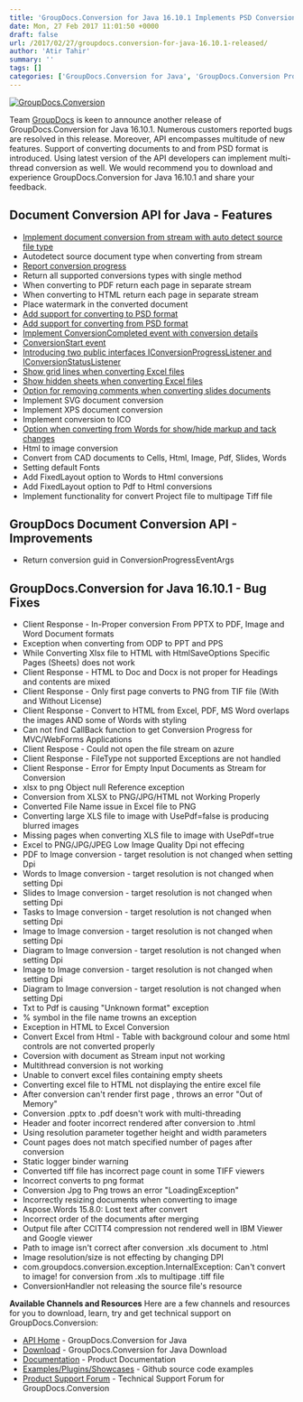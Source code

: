 ```yaml
---
title: 'GroupDocs.Conversion for Java 16.10.1 Implements PSD Conversion'
date: Mon, 27 Feb 2017 11:01:50 +0000
draft: false
url: /2017/02/27/groupdocs.conversion-for-java-16.10.1-released/
author: 'Atir Tahir'
summary: ''
tags: []
categories: ['GroupDocs.Conversion for Java', 'GroupDocs.Conversion Product Family']
---
```


[![GroupDocs.Conversion](https://blog.groupdocs.com/wp-content/uploads/sites/4/2016/09/conversion.png?itok=MpNabR9F)](#)

Team [GroupDocs](http://www.groupdocs.com/) is keen to announce another release of GroupDocs.Conversion for Java 16.10.1. Numerous customers reported bugs are resolved in this release. Moreover, API encompasses multitude of new features. Support of converting documents to and from PSD format is introduced. Using latest version of the API developers can implement multi-thread conversion as well. We would recommend you to download and experience GroupDocs.Conversion for Java 16.10.1 and share your feedback.

## Document Conversion API for Java - Features

*   [Implement document conversion from stream with auto detect source file type](https://docs.groupdocs.com/conversion/java/)
*   Autodetect source document type when converting from stream
*   [Report conversion progress](https://docs.groupdocs.com/conversion/java/)
*   Return all supported conversions types with single method
*   When converting to PDF return each page in separate stream
*   When converting to HTML return each page in separate stream
*   [](https://docs.groupdocs.com/conversion/java/)Place watermark in the converted document
*   [Add support for converting to PSD format](https://docs.groupdocs.com/conversion/java/)
*   [Add support for converting from PSD format](https://docs.groupdocs.com/conversion/java/)
*   [Implement ConversionCompleted event with conversion details](https://docs.groupdocs.com/conversion/java/)
*   [ConversionStart event](https://docs.groupdocs.com/conversion/java/)
*   [Introducing two public interfaces IConversionProgressListener and IConversionStatusListener](https://docs.groupdocs.com/conversion/java/)
*   [Show grid lines when converting Excel files](https://docs.groupdocs.com/conversion/java/)
*   [Show hidden sheets when converting Excel files](https://docs.groupdocs.com/conversion/java/)
*   [Option for removing comments when converting slides documents](https://docs.groupdocs.com/conversion/java/)
*   Implement SVG document conversion
*   Implement XPS document conversion
*   Implement conversion to ICO
*   [Option when converting from Words for show/hide markup and tack changes](https://docs.groupdocs.com/conversion/java/)
*   Html to image conversion
*   Convert from CAD documents to Cells, Html, Image, Pdf, Slides, Words
*   Setting default Fonts
*   Add FixedLayout option to Words to Html conversions
*   Add FixedLayout option to Pdf to Html conversions
*   Implement functionality for convert Project file to multipage Tiff file

## GroupDocs Document Conversion API - Improvements

*   Return conversion guid in ConversionProgressEventArgs

## GroupDocs.Conversion for Java 16.10.1 - Bug Fixes

*   Client Response - In-Proper conversion From PPTX to PDF, Image and Word Document formats
*   Exception when converting from ODP to PPT and PPS
*   While Converting Xlsx file to HTML with HtmlSaveOptions Specific Pages (Sheets) does not work
*   Client Response - HTML to Doc and Docx is not proper for Headings and contents are mixed
*   Client Response - Only first page converts to PNG from TIF file (With and Without License)
*   Client Response - Convert to HTML from Excel, PDF, MS Word overlaps the images AND some of Words with styling
*   Can not find CallBack function to get Conversion Progress for MVC/WebForms Applications
*   Client Respose - Could not open the file stream on azure
*   Client Response - FileType not supported Exceptions are not handled
*   Client Response - Error for Empty Input Documents as Stream for Conversion
*   xlsx to png Object null Reference exception
*   Conversion from XLSX to PNG/JPG/HTML not Working Properly
*   Converted File Name issue in Excel file to PNG
*   Converting large XLS file to image with UsePdf=false is producing blurred images
*   Missing pages when converting XLS file to image with UsePdf=true
*   Excel to PNG/JPG/JPEG Low Image Quality Dpi not effecing
*   PDF to Image conversion - target resolution is not changed when setting Dpi
*   Words to Image conversion - target resolution is not changed when setting Dpi
*   Slides to Image conversion - target resolution is not changed when setting Dpi
*   Tasks to Image conversion - target resolution is not changed when setting Dpi
*   Image to Image conversion - target resolution is not changed when setting Dpi
*   Diagram to Image conversion - target resolution is not changed when setting Dpi
*   Image to Image conversion - target resolution is not changed when setting Dpi
*   Diagram to Image conversion - target resolution is not changed when setting Dpi
*   Txt to Pdf is causing "Unknown format" exception
*   % symbol in the file name trowns an exception
*   Exception in HTML to Excel Conversion
*   Convert Excel from Html - Table with background colour and some html controls are not converted properly
*   Coversion with document as Stream input not working
*   Multithread conversion is not working
*   Unable to convert excel files containing empty sheets
*   Converting excel file to HTML not displaying the entire excel file
*   After conversion can't render first page , throws an error "Out of Memory"
*   Conversion .pptx to .pdf doesn't work with multi-threading
*   Header and footer incorrect rendered after conversion to .html
*   Using resolution parameter together height and width parameters
*   Count pages does not match specified number of pages after conversion
*   Static logger binder warning
*   Converted tiff file has incorrect page count in some TIFF viewers
*   Incorrect converts to png format
*   Conversion Jpg to Png trows an error "LoadingException"
*   Incorrectly resizing documents when converting to image
*   Aspose.Words 15.8.0: Lost text after convert
*   Incorrect order of the documents after merging
*   Output file after CCITT4 compression not rendered well in IBM Viewer and Google viewer
*   Path to image isn't correct after conversion .xls document to .html
*   Image resolution/size is not effecting by changing DPI
*   com.groupdocs.conversion.exception.InternalException: Can't convert to image! for conversion from .xls to multipage .tiff file
*   ConversionHandler not releasing the source file's resource

**Available Channels and Resources** Here are a few channels and resources for you to download, learn, try and get technical support on GroupDocs.Conversion:

*   [API Home](http://www.groupdocs.com/products/conversion/java "Product Home") - GroupDocs.Conversion for Java
*   [Download](http://www.groupdocs.com/downloads/conversion/java "Download API") - GroupDocs.Conversion for Java Download
*   [Documentation](https://docs.groupdocs.com/display/conversionjava/Home "Documentation") - Product Documentation
*   [Examples/Plugins/Showcases](https://github.com/groupdocs-conversion/GroupDocs.Conversion-for-Java "Example projects") - Github source code examples
*   [Product Support Forum](http://groupdocs.com/Community/forums/groupdocs.conversion-product-family/7/showforum.aspx "Support forum") \- Technical Support Forum for GroupDocs.Conversion





